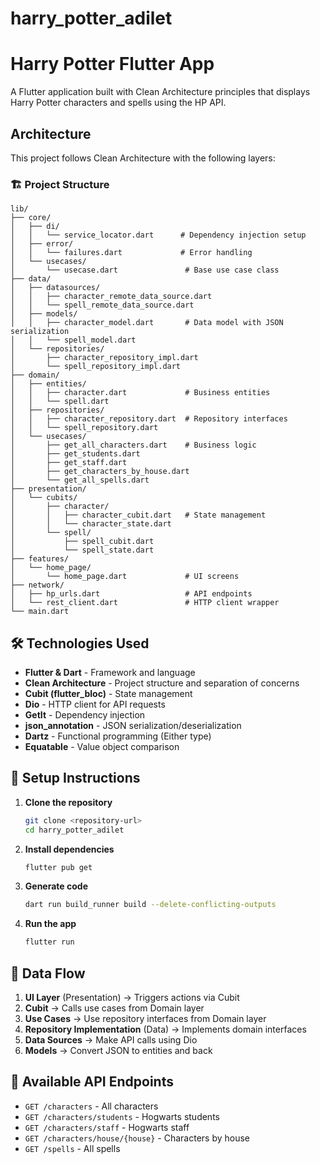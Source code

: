 # harry_potter_adilet

# Harry Potter Flutter App

A Flutter application built with Clean Architecture principles that displays Harry Potter characters and spells using the HP API.

## Architecture

This project follows Clean Architecture with the following layers:

### 🏗️ Project Structure

```
lib/
├── core/
│   ├── di/
│   │   └── service_locator.dart      # Dependency injection setup
│   ├── error/
│   │   └── failures.dart             # Error handling
│   └── usecases/
│       └── usecase.dart               # Base use case class
├── data/
│   ├── datasources/
│   │   ├── character_remote_data_source.dart
│   │   └── spell_remote_data_source.dart
│   ├── models/
│   │   ├── character_model.dart       # Data model with JSON serialization
│   │   └── spell_model.dart
│   └── repositories/
│       ├── character_repository_impl.dart
│       └── spell_repository_impl.dart
├── domain/
│   ├── entities/
│   │   ├── character.dart             # Business entities
│   │   └── spell.dart
│   ├── repositories/
│   │   ├── character_repository.dart  # Repository interfaces
│   │   └── spell_repository.dart
│   └── usecases/
│       ├── get_all_characters.dart    # Business logic
│       ├── get_students.dart
│       ├── get_staff.dart
│       ├── get_characters_by_house.dart
│       └── get_all_spells.dart
├── presentation/
│   └── cubits/
│       ├── character/
│       │   ├── character_cubit.dart   # State management
│       │   └── character_state.dart
│       └── spell/
│           ├── spell_cubit.dart
│           └── spell_state.dart
├── features/
│   └── home_page/
│       └── home_page.dart             # UI screens
├── network/
│   ├── hp_urls.dart                   # API endpoints
│   └── rest_client.dart               # HTTP client wrapper
└── main.dart
```

## 🛠️ Technologies Used

- **Flutter & Dart** - Framework and language
- **Clean Architecture** - Project structure and separation of concerns
- **Cubit (flutter_bloc)** - State management
- **Dio** - HTTP client for API requests
- **GetIt** - Dependency injection
- **json_annotation** - JSON serialization/deserialization
- **Dartz** - Functional programming (Either type)
- **Equatable** - Value object comparison

## 🔧 Setup Instructions

1. **Clone the repository**
   ```bash
   git clone <repository-url>
   cd harry_potter_adilet
   ```

2. **Install dependencies**
   ```bash
   flutter pub get
   ```

3. **Generate code**
   ```bash
   dart run build_runner build --delete-conflicting-outputs
   ```

4. **Run the app**
   ```bash
   flutter run
   ```

## 🔄 Data Flow

1. **UI Layer** (Presentation) → Triggers actions via Cubit
2. **Cubit** → Calls use cases from Domain layer
3. **Use Cases** → Use repository interfaces from Domain layer
4. **Repository Implementation** (Data) → Implements domain interfaces
5. **Data Sources** → Make API calls using Dio
6. **Models** → Convert JSON to entities and back

## 🚀 Available API Endpoints

- `GET /characters` - All characters
- `GET /characters/students` - Hogwarts students
- `GET /characters/staff` - Hogwarts staff
- `GET /characters/house/{house}` - Characters by house
- `GET /spells` - All spells
